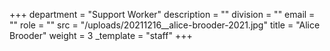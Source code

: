 +++
department = "Support Worker"
description = ""
division = ""
email = ""
role = ""
src = "/uploads/20211216__alice-brooder-2021.jpg"
title = "Alice Brooder"
weight = 3
_template = "staff"
+++

